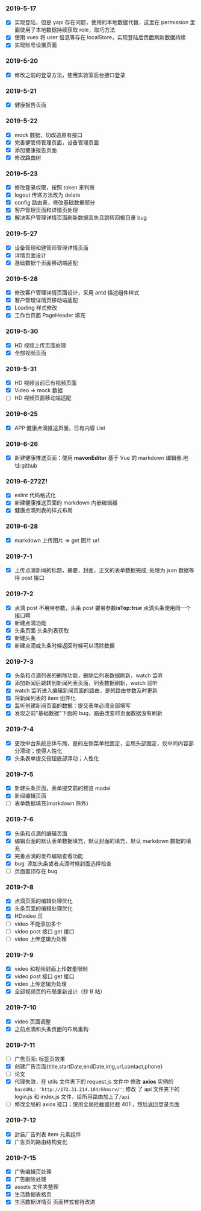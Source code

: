 ### 2019-5-17

- [x] 实现登陆，但是 yapi 存在问题，使用的本地数据代替，这里在 permission 里面使用了本地数据持续获取 role，取巧方法
- [x] 使用 vuex 将 user 信息等存在 localStore，实现登陆后页面刷新数据持续
- [x] 实现账号设置页面

### 2019-5-20

- [x] 修改之前的登录方法，使用实验室后台接口登录

### 2019-5-21

- [x] 健康报告页面

### 2019-5-22

- [x] mock 数据，切改造原有接口
- [x] 完善健管师管理页面，设备管理页面
- [x] 添加健康报告页面
- [x] 修改路由树

### 2019-5-23

- [x] 修改登录权限，按照 token 来判断
- [x] logout 传递方法改为 delete
- [x] config 路由表，修改基础数据部分
- [x] 客户管理页面和详情页处理
- [x] 解决客户管理详情页面刷新数据丢失且跳转回根目录 bug

### 2019-5-27

- [x] 设备管理和健管师管理详情页面
- [x] 详情页面设计
- [x] 基础数据个页面移动端适配

### 2019-5-28

- [x] 修改客户管理详情页面设计，采用 antd 描述组件样式
- [x] 客户管理详情页移动端适配
- [x] Loading 样式修改
- [x] 工作台页面 PageHeader 填充

### 2019-5-30

- [x] HD 视频上传页面处理
- [x] 全部视频页面

### 2019-5-31

- [x] HD 视频当前已有视频页面
- [x] Video => mock 数据
- [ ] HD 视频页面移动端适配

### 2019-6-25

- [x] APP 健康点滴推送页面，已有内容 List

### 2019-6-26

- [x] 新建健康推送页面：使用 **mavonEditor** 基于 Vue 的 markdown 编辑器.地址:[github](https://github.com/hinesboy/mavonEditor)

### 2019-6-272Z!

- [x] eslint 代码格式化
- [x] 新建健康推送页面的 markdown 内嵌编辑器
- [x] 健康点滴列表的样式布局

### 2019-6-28

- [x] markdown 上传图片 => get 图片 url

### 2019-7-1

- [x] 上传点滴新闻的标题，摘要，封面，正文的表单数据完成; 处理为 json 数据等待 post 接口

### 2019-7-2

- [x] 点滴 post 不用带参数，头条 post 要带参数**isTop:true** 点滴头条使用同一个接口啊
- [x] 新建点滴功能
- [x] 头条页面 头条列表获取
- [x] 新建头条
- [x] 新建点滴或头条时候返回时候可以清除数据

### 2019-7-3

- [x] 头条和点滴列表的删除功能，删除后列表数据刷新，watch 监听
- [x] 添加新闻后跳转到新闻列表页面，列表数据刷新，watch 监听
- [x] watch 监听进入编辑新闻页面的路由，是的路由参数及时更新
- [x] 将新闻列表的 item 组件化
- [x] 监听创建新闻页面的数据：提交表单必须全部填写
- [x] 发现之前"基础数据"下面的 bug，路由改变时页面数据没有刷新

### 2019-7-4

- [x] 更改中台系统总体布局，是的左侧菜单栏固定，全局头部固定，仅中间内容部分滑动；使得人性化
- [x] 头条表单提交按钮底部浮动；人性化

### 2019-7-5

- [x] 新建头条页面，表单提交前的预览 model
- [x] 新闻编辑页面
- [ ] 表单数据填充(markdown 除外)

### 2019-7-6

- [x] 头条和点滴的编辑页面
- [x] 编辑页面的默认表单数据填充，默认封面的填充，默认 markdown 数据的填充
- [x] 完善点滴的发布编辑查看功能
- [x] bug: 添加头条或者点滴时候封面选择检查
- [ ] 页面置顶存在 bug

### 2019-7-8

- [x] 点滴页面的编辑处理优化
- [x] 头条页面的编辑处理优化
- [x] HDvideo 页
- [ ] video 不能添加多个
- [ ] video post 接口 get 接口
- [ ] video 上传逻辑为处理

### 2019-7-9

- [x] video 和视频封面上传数量限制
- [x] video post 接口 get 接口
- [x] video 上传逻辑为处理
- [x] 全部视频页的布局重新设计（抄 B 站）

### 2019-7-10

- [x] video 页面调整
- [x] 之前点滴和头条页面的布局重构

### 2019-7-11

- [ ] 广告页面: 标签页效果
- [x] 创建广告页面{title,startDate,endDate,img,url,contact,phone}
- [ ] 论文
- [x] 代理失效，在 utils 文件夹下的 request.js 文件中 修改 **axios** 实例的 `baseURL: 'http://172.31.214.104/khmsrv/'`; 修改 了 api 文件夹下的 login.js 和 index.js 文件，给所用路由加上了`/api`
- [ ] 修改全局的 axios 接口；使用全局拦截器拦截 401 ，然后返回登录页面

### 2019-7-12

- [x] 封装广告列表 item 元素组件
- [x] 广告页的路由结构变化

### 2019-7-15

- [x] 广告编辑页处理
- [x] 广告删除处理
- [x] assets 文件夹整理
- [x] 生活数据表格页
- [x] 生活数据详情页 页面样式有待改进
